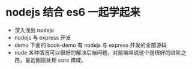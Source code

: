 # nodejs 结合 es6 一起学起来
* 深入浅出 nodejs
* nodejs 与 express 开发
* demo 下面的 book-demo 有 nodejs 与 express 开发的全部源码
* node 各种情况可以很好的解决后端问题，对前端来说这个是很好的进阶之路，最近刚刚处理 cors 跨域。
